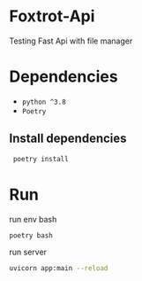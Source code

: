 # Foxtrot-Api
Testing Fast Api with file manager 

# Dependencies
- `python ^3.8` 
- `Poetry`
  
## Install dependencies
```bash
 poetry install
```
# Run
run env bash
```bash
poetry bash
```
run server
```bash
uvicorn app:main --reload
```
